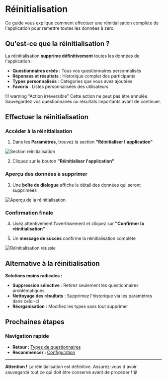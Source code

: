 # Réinitialisation

Ce guide vous explique comment effectuer une réinitialisation complète de l'application pour remettre toutes les données à zéro.

## Qu'est-ce que la réinitialisation ?

La réinitialisation **supprime définitivement** toutes les données de l'application :

- **Questionnaires créés** : Tous vos questionnaires personnalisés
- **Réponses et résultats** : Historique complet des participants
- **Types personnalisés** : Catégories que vous avez ajoutées
- **Favoris** : Listes personnalisées des utilisateurs

!!! warning "Action irréversible"
    Cette action ne peut pas être annulée. Sauvegardez vos questionnaires ou résultats importants avant de continuer.

## Effectuer la réinitialisation

### Accéder à la réinitialisation

1. Dans les **Paramètres**, trouvez la section **"Réinitialiser l'application"**

<img src="screeshots/configuration/12-reset-section.png" alt="Section réinitialisation" class="large">

2. Cliquez sur le bouton **"Réinitialiser l'application"**

### Aperçu des données à supprimer

3. Une **boîte de dialogue** affiche le détail des données qui seront supprimées

<img src="screeshots/configuration/13-reset-preview.png" alt="Aperçu de la réinitialisation" class="large">

### Confirmation finale

4. Lisez attentivement l'avertissement et cliquez sur **"Confirmer la réinitialisation"**

5. Un **message de succès** confirme la réinitialisation complète

<img src="screeshots/configuration/14-reset-success.png" alt="Réinitialisation réussie" class="medium">

## Alternative à la réinitialisation

**Solutions moins radicales :**  
- **Suppression sélective** : Retirez seulement les questionnaires problématiques  
- **Nettoyage des résultats** : Supprimez l'historique via les paramètres dans celui-ci  
- **Réorganisation** : Modifiez les types sans tout supprimer  

## Prochaines étapes

### Navigation rapide

- **Retour :** [Types de questionnaires](02-types-questionnaires.md)
- **Recommencer :** [Configuration](index.md)

---

**Attention !** La réinitialisation est définitive. Assurez-vous d'avoir sauvegardé tout ce qui doit être conservé avant de procéder ! 🗑️